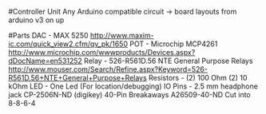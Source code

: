 #Controller Unit
Any Arduino compatible circuit -> board layouts from arduino v3 on up

#Parts
DAC - 
	MAX 5250 http://www.maxim-ic.com/quick_view2.cfm/qv_pk/1650
POT - 
	Microchip MCP4261 http://www.microchip.com/wwwproducts/Devices.aspx?dDocName=en531252
Relay - 
	526-R561D.56 NTE General Purpose Relays http://www.mouser.com/Search/Refine.aspx?Keyword=526-R561D.56+NTE+General+Purpose+Relays
Resistors -
	(2) 100 Ohm
	(2) 10 kOhm
LED -
	One Led (For location/debugging)
IO Pins -
	2.5 mm headphone jack CP-2506N-ND (digikey)
	40-Pin Breakaways A26509-40-ND
		Cut into 8-8-6-4

	

	

